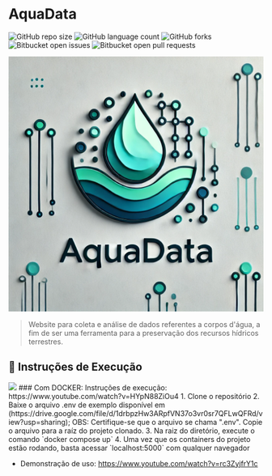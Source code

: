 # AquaData

![GitHub repo size](https://img.shields.io/github/repo-size/GiullianoTeixeira/projeto-mc536?style=for-the-badge)
![GitHub language count](https://img.shields.io/github/languages/count/GiullianoTeixeira/projeto-mc536?style=for-the-badge)
![GitHub forks](https://img.shields.io/github/forks/GiullianoTeixeira/projeto-mc536?style=for-the-badge)
![Bitbucket open issues](https://img.shields.io/bitbucket/issues/GiullianoTeixeira/projeto-mc536?style=for-the-badge)
![Bitbucket open pull requests](https://img.shields.io/bitbucket/pr-raw/GiullianoTeixeira/projeto-mc536?style=for-the-badge)

<img src="img/logo.webp" alt="Exemplo imagem">

> Website para coleta e análise de dados referentes a corpos d'água, a fim de ser uma ferramenta para a preservação dos recursos hídricos terrestres.

## 🚀 Instruções de Execução
<img src="https://www.docker.com/wp-content/uploads/2023/08/logo-guide-logos-2.svg">
### Com DOCKER:
Instruções de execução: https://www.youtube.com/watch?v=HYpN88ZiOu4
1. Clone o repositório
2. Baixe o arquivo .env de exemplo disponível em (https://drive.google.com/file/d/1drbpzHw3ARpfVN37o3vr0sr7QFLwQFRd/view?usp=sharing); OBS: Certifique-se que o arquivo se chama ".env". Copie o arquivo para a raíz do projeto clonado.
3. Na raiz do diretório, execute o comando `docker compose up`
4. Uma vez que os containers do projeto estão rodando, basta acessar `localhost:5000` com qualquer navegador

- Demonstração de uso: https://www.youtube.com/watch?v=rc3ZyjfrY1c
